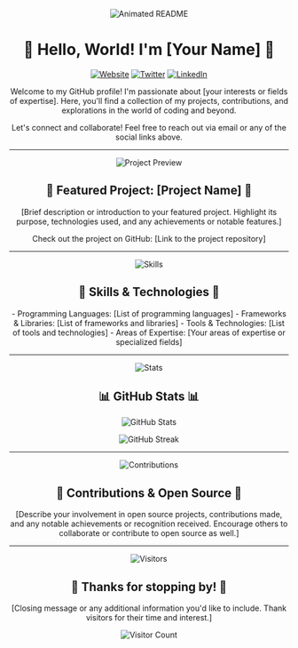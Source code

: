 <p align="center">
  <img src="https://github.com/your-username/your-repo/raw/main/assets/animation.gif" alt="Animated README">
</p>

<h1 align="center">👋 Hello, World! I'm [Your Name] 👋</h1>

<p align="center">
  <a href="https://your-website.com"><img src="https://img.shields.io/badge/Website-YourWebsite.com-blue" alt="Website"></a>
  <a href="https://twitter.com/your-twitter-handle"><img src="https://img.shields.io/badge/Twitter-%40YourTwitterHandle-blue" alt="Twitter"></a>
  <a href="https://linkedin.com/in/your-linkedin-profile"><img src="https://img.shields.io/badge/LinkedIn-YourLinkedInProfile-blue" alt="LinkedIn"></a>
</p>

<p align="center">
  Welcome to my GitHub profile! I'm passionate about [your interests or fields of expertise]. Here, you'll find a collection of my projects, contributions, and explorations in the world of coding and beyond.
</p>

<p align="center">
  Let's connect and collaborate! Feel free to reach out via email or any of the social links above.
</p>

---

<p align="center">
  <img src="https://github.com/your-username/your-repo/raw/main/assets/project-preview.gif" alt="Project Preview">
</p>

<h2 align="center">🚀 Featured Project: [Project Name] 🚀</h2>

<p align="center">
  [Brief description or introduction to your featured project. Highlight its purpose, technologies used, and any achievements or notable features.]
</p>

<p align="center">
  Check out the project on GitHub: [Link to the project repository]
</p>

---

<p align="center">
  <img src="https://github.com/your-username/your-repo/raw/main/assets/skills.gif" alt="Skills">
</p>

<h2 align="center">💼 Skills & Technologies 💼</h2>

<p align="center">
  - Programming Languages: [List of programming languages]
  - Frameworks & Libraries: [List of frameworks and libraries]
  - Tools & Technologies: [List of tools and technologies]
  - Areas of Expertise: [Your areas of expertise or specialized fields]
</p>

---

<p align="center">
  <img src="https://github.com/your-username/your-repo/raw/main/assets/stats.gif" alt="Stats">
</p>

<h2 align="center">📊 GitHub Stats 📊</h2>

<p align="center">
  <img src="https://github-readme-stats.vercel.app/api?username=your-username&show_icons=true&theme=radical" alt="GitHub Stats">
</p>

<p align="center">
  <img src="https://github-readme-streak-stats.herokuapp.com/?user=your-username&theme=radical" alt="GitHub Streak">
</p>

---

<p align="center">
  <img src="https://github.com/your-username/your-repo/raw/main/assets/contributions.gif" alt="Contributions">
</p>

<h2 align="center">🤝 Contributions & Open Source 🤝</h2>

<p align="center">
  [Describe your involvement in open source projects, contributions made, and any notable achievements or recognition received. Encourage others to collaborate or contribute to open source as well.]
</p>

---

<p align="center">
  <img src="https://github.com/your-username/your-repo/raw/main/assets/visitors.gif" alt="Visitors">
</p>

<h2 align="center">👀 Thanks for stopping by! 👀</h2>

<p align="center">
  [Closing message or any additional information you'd like to include. Thank visitors for their time and interest.]
</p>

<p align="center">
  <img src="https://profile-counter.glitch.me/your-username/count.svg" alt="Visitor Count">
</p>
